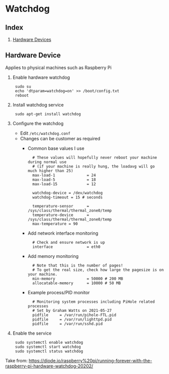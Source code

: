 # Watchdog

## Index

1. [Hardware Devices](#hardware-device)

## Hardware Device

Applies to physical machines such as Raspberry Pi

1. Enable hardware watchdog

        sudo su
        echo 'dtparam=watchdog=on' >> /boot/config.txt
        reboot

1. Install watchdog service

        sudo apt-get install watchdog

1. Configure the watchdog
    - Edit `/etc/watchdog.conf`
    - Changes can be customer as required
        - Common base values I use

                # These values will hopefully never reboot your machine during normal use
                # (if your machine is really hung, the loadavg will go much higher than 25)
                max-load-1              = 24
                max-load-5              = 18
                max-load-15             = 12
                
                watchdog-device = /dev/watchdog
                watchdog-timeout = 15 # seconds

                temperature-sensor      = /sys/class/thermal/thermal_zone0/temp
                temperature-device      = /sys/class/thermal/thermal_zone0/temp
                max-temperature = 90
        - Add network interface monitoring
                
                # Check and ensure network is up
                interface               = eth0

        - Add memory monitoring

                # Note that this is the number of pages!
                # To get the real size, check how large the pagesize is on your machine.
                min-memory              = 50000 # 200 MB
                allocatable-memory      = 10000 # 50 MB

        - Example process/PID monitor

                # Monitoring system processes including PiHole related processes
                # Set by Graham Watts on 2021-05-27
                pidfile		= /var/run/pihole-FTL.pid
                pidfile		= /var/run/lighttpd.pid
                pidfile		= /var/run/sshd.pid

1. Enable the service

        sudo systemctl enable watchdog
        sudo systemctl start watchdog
        sudo systemctl status watchdog

Take from: https://diode.io/raspberry%20pi/running-forever-with-the-raspberry-pi-hardware-watchdog-20202/
